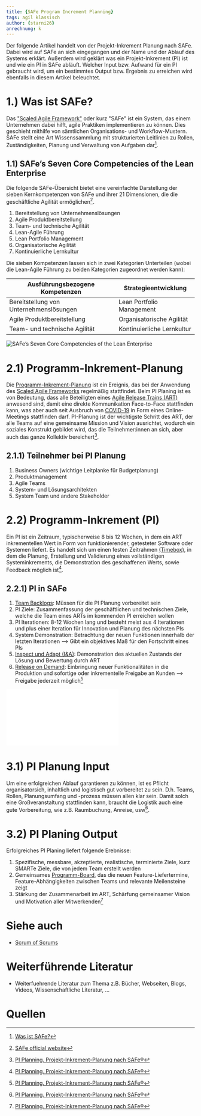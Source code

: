 ```yaml
---
title: {SAFe Program Increment Planning}
tags: agil klassisch
author: {starni26}
anrechnung: k
---
```

Der folgende Artikel handelt von der Projekt-Inkrement Planung nach SAFe. Dabei wird auf SAFe an sich eingegangen und der Name und der Ablauf des Systems erklärt. Außerdem wird geklärt was ein Projekt-Inkrement (PI) ist und wie ein PI in SAFe abläuft. Welcher Input bzw. Aufwand für ein PI gebraucht wird, um ein bestimmtes Output bzw. Ergebnis zu erreichen wird ebenfalls in diesem Artikel beleuchtet.

# 1.) Was ist SAFe? 

Das ["Scaled Agile Framework"](https://www.atlassian.com/de/agile/agile-at-scale/what-is-safe) oder kurz "SAFe" ist ein System, das einem Unternehmen dabei hilft, agile Praktiken implementieren zu können. Dies geschieht mithilfe von sämtlichen Organisations- und Workflow-Mustern. 
SAFe stellt eine Art Wissenssammlung mit strukturierten Leitlinien zu Rollen, Zuständigkeiten, Planung und Verwaltung von Aufgaben dar[^1].

## 1.1) SAFe’s Seven Core Competencies of the Lean Enterprise

Die folgende SAFe-Übersicht bietet eine vereinfachte Darstellung der sieben Kernkompetenzen von SAFe und ihrer 21 Dimensionen, die die geschäftliche Agilität ermöglichen[^2].

1. Bereitstellung von Unternehmenslösungen
2. Agile Produktbereitstellung 
3. Team- und technische Agilität
4. Lean-Agile Führung
5. Lean Portfolio Management
6. Organisatorische Agilität
7. Kontinuierliche Lernkultur

Die sieben Kompetenzen lassen sich in zwei Kategorien Unterteilen (wobei die Lean-Agile Führung zu beiden Kategorien zugeordnet werden kann): 

| Ausführungsbezogene Kompetenzen          | Strategieentwicklung       |
| -----------------------------------------| -------------------------- |
| Bereitstellung von Unternehmenslösungen  | Lean Portfolio Management  |
| Agile Produktbereitstellung              | Organisatorische Agilität  |
| Team- und technische Agilität            | Kontinuierliche Lernkultur |

![SAFe’s Seven Core Competencies of the Lean Enterprise]({Projekt}/Big_Picture_Overview_thumbnail-5.png)

# 2.1) Programm-Inkrement-Planung 

Die [Programm-Inkrement-Planung](https://www.microtool.de/wissen-online/was-ist-ein-pi-planning-in-safe/) ist ein Ereignis, das bei der Anwendung des [Scaled Agile Frameworks](https://www.atlassian.com/de/agile/agile-at-scale/what-is-safe) regelmäßig stattfindet. Beim PI Planing ist es von Bedeutung, dass alle Beteiligten eines [Agile Release Trains (ART)](https://www.scaledagileframework.com/agile-release-train/) anwesend sind, damit eine direkte Kommunikation Face-to-Face stattfinden kann, was aber auch seit Ausbruch von [COVID-19](https://de.wikipedia.org/wiki/COVID-19) in Form eines Online-Meetings stattfinden darf.
PI-Planung ist der wichtigste Schritt des ART, der alle Teams auf eine gemeinsame Mission und Vision ausrichtet, wodurch ein soziales Konstrukt gebildet wird, das die Teilnehmer:innen an sich, aber auch das ganze Kollektiv bereichert[^3].

## 2.1.1) Teilnehmer bei PI Planung

1. Business Owners (wichtige Leitplanke für Budgetplanung)
2. Produktmanagement
3. Agile Teams
4. System- und Lösungsarchitekten
5. System Team und andere Stakeholder

# 2.2) Programm-Inkrement (PI)

Ein PI ist ein Zeitraum, typischerweise 8 bis 12 Wochen, in dem ein ART inkrementellen Wert in Form von funktionierender, getesteter Software oder Systemen liefert. Es handelt sich um einen festen Zeitrahmen [(Timebox)](https://de.wikipedia.org/wiki/Timeboxing), in dem die Planung, Erstellung und Validierung eines vollständigen Systeminkrements, die Demonstration des geschaffenen Werts, sowie Feedback möglich ist[^3].

## 2.2.1) PI in SAFe

1. [Team Backlogs](https://www.scaledagileframework.com/team-backlog/): Müssen für die PI Planung vorbereitet sein
2. PI Ziele: Zusammenfassung der geschäftlichen und technischen Ziele, welche die Team eines ARTs im kommenden PI erreichen wollen 
3. PI Iterationen: 8-12 Wochen lang und besteht meist aus 4 Iterationen und plus einer Iteration für Innovation und Planung des nächsten PIs
4. System Demonstration: Betrachtung der neuen Funktionen innerhalb der letzten Iterationen --> Gibt ein objektives Maß für den Fortschritt eines PIs
5. [Inspect und Adapt (I&A)](https://scrum-in-der-praxis.de/glossary/inspect-adapt/): Demonstration des aktuellen Zustands der Lösung und Bewertung durch ART
6. [Release on Demand](https://www.scaledagileframework.com/release-on-demand/): Einbringung neuer Funktionalitäten in die Produktion und sofortige oder inkrementelle Freigabe an Kunden --> Freigabe jederzeit möglich[^3]

![PI Planning]({Projekt}/PI-Planning-in-SAFe-Big-Picture.svg.pdf)

# 3.1) PI Planung Input

Um eine erfolgreichen Ablauf garantieren zu können, ist es Pflicht organisatorsich, inhaltlich und logistisch gut vorbereitet zu sein. D.h. Teams, Rollen, Planungsumfang und -prozess müssen allen klar sein. Damit solch eine Großveranstaltung stattfinden kann, braucht die Logistik auch eine gute Vorbereitung, wie z.B. Raumbuchung, Anreise, usw[^3].

# 3.2) PI Planing Output

Erfolgreiches PI Planing liefert folgende Erebnisse: 

1. Spezifische, messbare, akzeptierte, realistische, terminierte Ziele, kurz SMARTe Ziele, die von jedem Team erstellt werden
2. Gemeinsames [Programm-Board](https://www.myagilepartner.com/blog/index.php/2020/06/23/what-is-found-on-a-program-board/), das die neuen Feature-Liefertermine, Feature-Abhängigkeiten zwischen Teams und relevante Meilensteine zeigt
3. Stärkung der Zusammenarbeit im ART, Schärfung gemeinsamer Vision und Motivation aller Mitwerkenden[^3]

# Siehe auch

* [Scrum of Scrums](https://en.wikipedia.org/wiki/Scrum_(software_development)#Scrum_of_scrums)

# Weiterführende Literatur

* Weiterfuehrende Literatur zum Thema z.B. Bücher, Webseiten, Blogs, Videos, Wissenschaftliche Literatur, ...

# Quellen

[^1]: [Was ist SAFe?](https://www.atlassian.com/de/agile/agile-at-scale/what-is-safe)
[^2]: [SAFe official website](https://www.scaledagileframework.com/#)
[^3]: [PI Planning. Projekt-Inkrement-Planung nach SAFe®](https://www.microtool.de/wissen-online/was-ist-ein-pi-planning-in-safe/)
